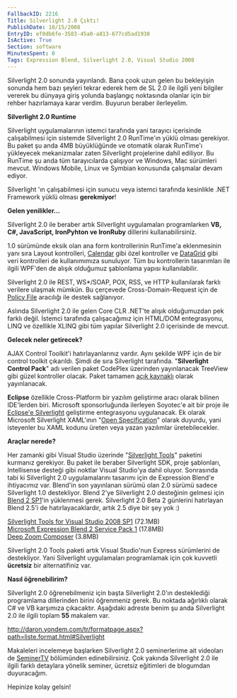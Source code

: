 ```yaml
---
FallbackID: 2216
Title: Silverlight 2.0 Çıktı!
PublishDate: 10/15/2008
EntryID: ef0db6fe-3583-45a0-a813-677cd5ad1938
IsActive: True
Section: software
MinutesSpent: 0
Tags: Expression Blend, Silverlight 2.0, Visual Studio 2008
---
```

Silverlight 2.0 sonunda yayınlandı. Bana çook uzun gelen bu bekleyişin
sonunda hem bazı şeyleri tekrar ederek hem de SL 2.0 ile ilgili yeni
bilgiler vererek bu dünyaya giriş yolunda başlangıç noktasında olanlar
için bir rehber hazırlamaya karar verdim. Buyurun beraber ilerleyelim.

**Silverlight 2.0 Runtime**

Silverlight uygulamalarının istemci tarafında yani tarayıcı içerisinde
çalışabilmesi için sistemde Silverlight 2.0 RunTime'ın yüklü olması
gerekiyor. Bu paket şu anda 4MB büyüklüğünde ve otomatik olarak
RunTime'ı yükleyecek mekanizmalar zaten Silverlight projelerine dahil
ediliyor. Bu RunTime şu anda tüm tarayıcılarda çalışıyor ve Windows, Mac
sürümleri mevcut. Windows Mobile, Linux ve Symbian konusunda çalışmalar
devam ediyor.

Silverlight 'ın çalışabilmesi için sunucu veya istemci tarafında
kesinlikle .NET Framework yüklü olması **gerekmiyor**!

**Gelen yenilikler...**

Silverlight 2.0 ile beraber artık Silverlight uygulamaları programlarken
**VB, C\#, JavaScript, IronPyhton ve IronRuby** dillerini
kullanabilirsiniz.

1.0 sürümünde eksik olan ana form kontrollerinin RunTime'a eklenmesinin
yanı sıra Layout kontrolleri,
[Calendar](http://daron.yondem.com/tr/post/6baea5ad-5be9-48e9-bf60-3077c691c3cc)
gibi özel kontroller ve
[DataGrid](http://daron.yondem.com/tr/post/fdba63c3-cf68-4f61-9527-aef452123c3b)
gibi veri kontrolleri de kullanımımıza sunuluyor. Tüm bu kontrollerin
tasarımları ile ilgili WPF'den de alışık olduğumuz şablonlama yapısı
kullanılabilir.

Silverlight 2.0 ile REST, WS\*/SOAP, POX, RSS, ve HTTP kullanılarak
farklı verilere ulaşmak mümkün. Bu çerçevede Cross-Domain-Request için
de [Policy
File](http://daron.yondem.com/tr/post/4bfde604-04ab-427c-81cb-fc775b72f912)
aracılığı ile destek sağlanıyor.

Aslında Silverlight 2.0 ile gelen Core CLR .NET'te alışık olduğumuzdan
pek farklı değil. İstemci tarafında çalışacağımız için HTML/DOM
entegrasyonu, LINQ ve özellikle XLINQ gibi tüm yapılar Silverlight 2.0
içerisinde de mevcut.

**Gelecek neler getirecek?**

AJAX Control Toolkit'i hatırlayanlarınız vardır. Aynı şekilde WPF için
de bir control toolkit çıkarıldı. Şimdi de sıra Silverlight tarafında.
"**Silverlight Control Pack**" adı verilen paket CodePlex üzerinden
yayınlanacak TreeView gibi güzel kontroller olacak. Paket tamamen [açık
kaynaklı](http://www.opensource.org/licenses/ms-pl.html) olarak
yayınlanacak.

**Eclipse** özellikle Cross-Platform bir yazılım geliştirme aracı olarak
bilinen IDE'lerden biri. Microsoft sponsorluğunda ilerleyen Soyotec'e
ait bir proje ile [Eclipse'e Silverlight](http://www.eclipse4sl.org/)
geliştirme entegrasyonu uygulanacak. Ek olarak Microsoft Silverlight
XAML'ının "[Open
Specification](http://www.microsoft.com/interop/osp/default.mspx)"
olarak duyurdu, yani isteyenler bu XAML kodunu üreten veya yazan
yazılımlar üretebilecekler.

**Araçlar nerede?**

Her zamanki gibi Visual Studio üzerinde "[Silverlight
Tools](http://go.microsoft.com/fwlink/?LinkId=129043)" paketini kurmanız
gerekiyor. Bu paket ile beraber Silverlight SDK, proje şablonları,
Intellisense desteği gibi noktlar Visual Studio'ya dahil oluyor.
Sonrasında tabi ki Silverlight 2.0 uygulamalarını tasarımı için de
Expression Blend'e ihtiyacımız var. Blend'in son yayınlanan sürümü olan
2.0 sürümü sadece Silverlight 1.0 destekliyor. Blend 2'ye Silverlight
2.0 desteğinin gelmesi için [Blend 2
SP1](http://www.microsoft.com/downloads/details.aspx?FamilyId=EB9B5C48-BA2B-4C39-A1C3-135C60BBBE66&amp;displaylang=en)'in
yüklenmesi gerek. Silverlight 2.0 Beta 2 günlerini hatırlayan Blend
2.5'i de hatırlayacaklardır, artık 2.5 diye bir şey yok :)

[Silverlight Tools for Visual Studio 2008
SP1](http://go.microsoft.com/fwlink/?LinkId=129043) (72.1MB)\
 [Microsoft Expression Blend 2 Service Pack
1](http://www.microsoft.com/downloads/details.aspx?FamilyId=EB9B5C48-BA2B-4C39-A1C3-135C60BBBE66&displaylang=en)
(17.8MB)\
 [Deep Zoom
Composer](http://www.microsoft.com/downloads/details.aspx?FamilyID=457B17B7-52BF-4BDA-87A3-FA8A4673F8BF&displaylang=en)
(3.8MB)

Silverlight 2.0 Tools paketi artık Visual Studio'nun Express sürümlerini
de destekliyor. Yani Silverlight uygulamaları programlamak için çok
kuvvetli **ücretsiz** bir alternatifiniz var.

**Nasıl öğrenebilirim?**

Silverlight 2.0 öğrenebilmeniz için başta Silverlight 2.0'ın
desteklediği programlama dillerinden birini öğrenmeniz gerek. Bu noktada
ağırlıklı olarak C\# ve VB karşımıza çıkacaktır. Aşağıdaki adreste benim
şu anda Silverlight 2.0 ile ilgili toplam **55** makalem var.

<http://daron.yondem.com/tr/formatpage.aspx?path=liste.format.html#Silverlight>

Makaleleri incelemeye başlarken Silverlight 2.0 seminerlerime ait
videoları de
[SeminerTV](http://daron.yondem.com/tr/formatpage.aspx?path=seminertv.format.html)
bölümünden edinebilirsiniz. Çok yakında Silverlight 2.0 ile ilgili
farklı detaylara yönelik seminer, ücretsiz eğitimleri de blogumdan
duyuracağım.

Hepinize kolay gelsin!


